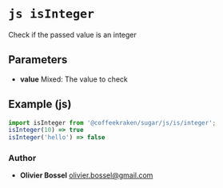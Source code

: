 


<!-- @namespace    sugar.js.is -->

# ```js isInteger ```


Check if the passed value is an integer

## Parameters

- **value**  Mixed: The value to check



## Example (js)

```js
import isInteger from '@coffeekraken/sugar/js/is/integer';
isInteger(10) => true
isInteger('hello') => false
```


### Author
- **Olivier Bossel** <a href="mailto:olivier.bossel@gmail.com">olivier.bossel@gmail.com</a> 



